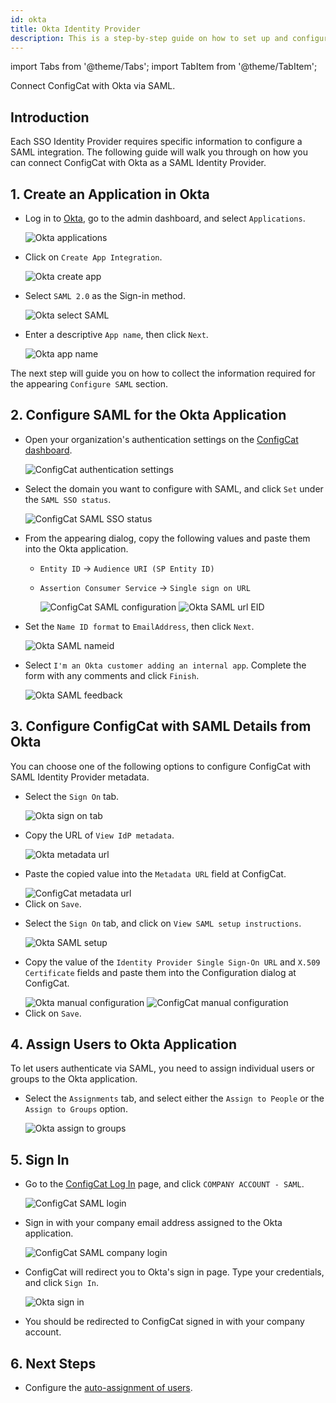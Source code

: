 ```yaml
---
id: okta
title: Okta Identity Provider
description: This is a step-by-step guide on how to set up and configure Okta as a SAML Identity Provider for your organization.
---
```


import Tabs from '@theme/Tabs';
import TabItem from '@theme/TabItem';

Connect ConfigCat with Okta via SAML.

## Introduction

Each SSO Identity Provider requires specific information to configure a SAML integration. The following guide will walk you through on how you can connect ConfigCat with Okta as a SAML Identity Provider.

## 1. Create an Application in Okta

- Log in to <a href="https://login.okta.com/" target="_blank">Okta</a>, go to the admin dashboard, and select `Applications`.

  <img className="saml-tutorial-img zoomable" src="/docs/assets/saml/okta/applications.png" alt="Okta applications" />

- Click on `Create App Integration`.

  <img className="saml-tutorial-img zoomable" src="/docs/assets/saml/okta/create_app.png" alt="Okta create app"/>

- Select `SAML 2.0` as the Sign-in method.

  <img className="saml-tutorial-img zoomable" src="/docs/assets/saml/okta/select_saml.png" alt="Okta select SAML" />

- Enter a descriptive `App name`, then click `Next`.

  <img className="saml-tutorial-img zoomable" src="/docs/assets/saml/okta/app_name.png" alt="Okta app name"/>

The next step will guide you on how to collect the information required for the appearing `Configure SAML` section.

## 2. Configure SAML for the Okta Application

- Open your organization's authentication settings on the <a href="https://app.configcat.com/organization/authentication" target="_blank">ConfigCat dashboard</a>.

  <img className="saml-tutorial-img zoomable" src="/docs/assets/saml/dashboard/authentication.png" alt="ConfigCat authentication settings" />

- Select the domain you want to configure with SAML, and click `Set` under the `SAML SSO status`.

  <img className="saml-tutorial-img zoomable" src="/docs/assets/saml/dashboard/domains.png" alt="ConfigCat SAML SSO status" />

- From the appearing dialog, copy the following values and paste them into the Okta application.

  - `Entity ID` -> `Audience URI (SP Entity ID)`
  - `Assertion Consumer Service` -> `Single sign on URL`

    <img className="saml-tutorial-img zoomable" src="/docs/assets/saml/dashboard/saml_config.png" alt="ConfigCat SAML configuration" />

    <img className="saml-tutorial-img zoomable" src="/docs/assets/saml/okta/saml_url_eid.png" alt="Okta SAML url EID" />

- Set the `Name ID format` to `EmailAddress`, then click `Next`.

  <img className="saml-tutorial-img zoomable" src="/docs/assets/saml/okta/saml_nameid.png" alt="Okta SAML nameid" />

- Select `I'm an Okta customer adding an internal app`. Complete the form with any comments and click `Finish`.

  <img className="saml-tutorial-img zoomable" src="/docs/assets/saml/okta/feedback.png" alt="Okta SAML feedback" />

## 3. Configure ConfigCat with SAML Details from Okta

You can choose one of the following options to configure ConfigCat with SAML Identity Provider metadata.

<Tabs>
  <TabItem value="metadataUrl" label="Metadata URL" default>
    <ul>
      <li>
        <p>Select the <code>Sign On</code> tab.</p>
        <img className="saml-tutorial-img zoomable" src="/docs/assets/saml/okta/metadata_url1.png" alt="Okta sign on tab" />
      </li>
      <li>
        <p>Copy the URL of <code>View IdP metadata</code>.</p>
        <img className="saml-tutorial-img zoomable" src="/docs/assets/saml/okta/metadata_url2.png" alt="Okta metadata url" />
      </li>
      <li>
        <p>Paste the copied value into the <code>Metadata URL</code> field at ConfigCat.</p>
        <img className="saml-tutorial-img zoomable" src="/docs/assets/saml/okta/cc_metadata.png" alt="ConfigCat metadata url" />
      </li>
      <li>
        Click on <code>Save</code>.
      </li>
    </ul>
  </TabItem>
  <TabItem value="manual" label="Manual Configuration">
    <ul>
      <li>
        <p>Select the <code>Sign On</code> tab, and click on <code>View SAML setup instructions</code>.</p>
        <img className="saml-tutorial-img zoomable" src="/docs/assets/saml/okta/manual_setup.png" alt="Okta SAML setup" />
      </li>
      <li>
        <p>Copy the value of the <code>Identity Provider Single Sign-On URL</code> and <code>X.509 Certificate</code> fields and paste them into the Configuration dialog at ConfigCat.</p>
        <img className="saml-tutorial-img zoomable" src="/docs/assets/saml/okta/manual.png" alt="Okta manual configuration" />
        <img className="saml-tutorial-img zoomable" src="/docs/assets/saml/okta/manual_cc.png" alt="ConfigCat manual configuration"  />
      </li>
      <li>
        Click on <code>Save</code>.
      </li>
    </ul>
  </TabItem>
</Tabs>

## 4. Assign Users to Okta Application

To let users authenticate via SAML, you need to assign individual users or groups to the Okta application.

- Select the `Assignments` tab, and select either the `Assign to People` or the `Assign to Groups` option.

  <img className="saml-tutorial-img zoomable" src="/docs/assets/saml/okta/assign.png" alt="Okta assign to groups" />

## 5. Sign In

- Go to the <a href="https://app.configcat.com/auth/login" target="_blank">ConfigCat Log In</a> page, and click `COMPANY ACCOUNT - SAML`.

  <img className="saml-tutorial-img zoomable" src="/docs/assets/saml/dashboard/saml_login.png" alt="ConfigCat SAML login" />

- Sign in with your company email address assigned to the Okta application.

  <img className="saml-tutorial-img zoomable" src="/docs/assets/saml/dashboard/company_email.png" alt="ConfigCat SAML company login" />

- ConfigCat will redirect you to Okta's sign in page. Type your credentials, and click `Sign In`.

  <img className="saml-tutorial-img zoomable" src="/docs/assets/saml/okta/okta_sign_in.png" alt="Okta sign in" />

- You should be redirected to ConfigCat signed in with your company account.

## 6. Next Steps

- Configure the [auto-assignment of users](/docs/advanced/team-management/auto-assign-users).
